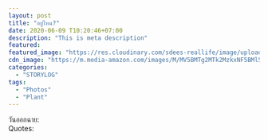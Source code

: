 ```yaml
---
layout: post
title: "อยู่ไหน?"
date: 2020-06-09 T10:20:46+07:00
description: "This is meta description"
featured:
featured_image: "https://res.cloudinary.com/sdees-reallife/image/upload/h_554,w_474,c_pad,b_rgb:c7ceea/v1590764087/IMG_1994.jpg"
cdn_image: "https://m.media-amazon.com/images/M/MV5BMTg2MTk2MzkxNF5BMl5BanBnXkFtZTYwNjg0NTk5.jpg"
categories:
  - "STORYLOG"
tags:
  - "Photos"
  - "Plant"
---
```

วันออกฉาย:  
Quotes:  
